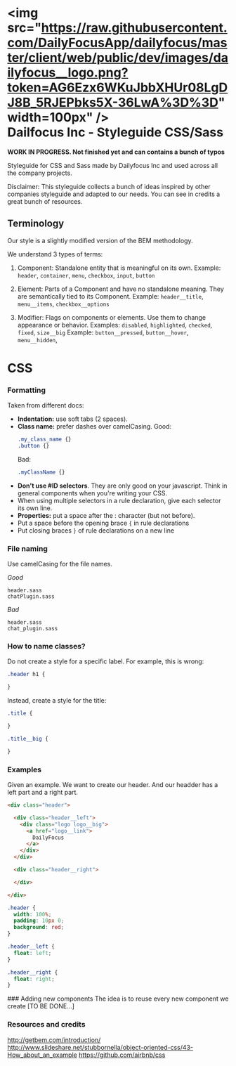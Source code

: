 # <img src="https://raw.githubusercontent.com/DailyFocusApp/dailyfocus/master/client/web/public/dev/images/dailyfocus__logo.png?token=AG6Ezx6WKuJbbXHUr08LgDJ8B_5RJEPbks5X-36LwA%3D%3D" width=100px" /><br />Dailfocus Inc - Styleguide CSS/Sass

**WORK IN PROGRESS. Not finished yet and can contains a bunch of typos**

Styleguide for CSS and Sass made by Dailyfocus Inc and used across all the company projects.

Disclaimer: This styleguide collects a bunch of ideas inspired by other companies styleguide and adapted to our needs. You can see in credits a great bunch of resources.

## Terminology

Our style is a slightly modified version of the BEM methodology.

We understand 3 types of terms:

1. Component: Standalone entity that is meaningful on its own.
   Example: `header`, `container`, `menu`, `checkbox`, `input`, `button`

2. Element: Parts of a Component and have no standalone meaning. They are semantically tied to its Component.
   Example: `header__title`, `menu__items`, `checkbox__options`

3. Modifier: Flags on components or elements. Use them to change appearance or behavior.
   Examples: `disabled`, `highlighted`, `checked`, `fixed`, `size__big`
   Example: `button__pressed`, `button__hover`, `menu__hidden`,

# CSS
### Formatting

Taken from different docs:

* **Indentation:** use soft tabs (2 spaces).
* **Class name:** prefer dashes over camelCasing.
  Good:
  ```css
  .my_class_name {}
  .button {}
  ```
  Bad:
  ```css
  .myClassName {}
  ```
* **Don't use #ID selectors**. They are only good on your javascript. Think in general components when you're writing your CSS.
* When using multiple selectors in a rule declaration, give each selector its own line.
* **Properties:** put a space after the : character (but not before).
* Put a space before the opening brace `{` in rule declarations
* Put closing braces `}` of rule declarations on a new line

### File naming
  Use camelCasing for the file names.

  *Good*
  ```
  header.sass
  chatPlugin.sass
  ```
  *Bad*
  ```
  header.sass
  chat_plugin.sass
  ```

### How to name classes?

Do not create a style for a specific label. For example, this is wrong:
```css
.header h1 {

}
```
Instead, create a style for the title:
```css
.title {

}

.title__big {

}
```

### Examples

Given an example. We want to create our header. And our headder has a left part and a right part.

```html
<div class="header">

  <div class="header__left">
    <div class="logo logo__big">
      <a href="logo__link">
        DailyFocus
      </a>
    </div>
  </div>

  <div class="header__right">

  </div>

</div>
```

```css
.header {
  width: 100%;
  padding: 10px 0;
  background: red;
}

.header__left {
  float: left;
}

.header__right {
  float: right;
}
```

### Adding new components
The idea is to reuse every new component we create
[TO BE DONE...]


### Resources and credits

http://getbem.com/introduction/
http://www.slideshare.net/stubbornella/object-oriented-css/43-How_about_an_example
https://github.com/airbnb/css
